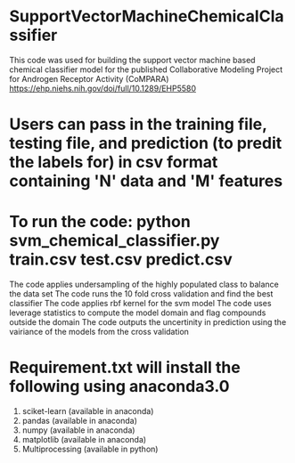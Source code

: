 # SupportVectorMachineChemicalClassifier
This code was used for building the support vector machine based chemical classifier model for the published Collaborative Modeling Project for Androgen Receptor Activity (CoMPARA)
https://ehp.niehs.nih.gov/doi/full/10.1289/EHP5580

# Users can pass in the training file, testing file, and prediction (to predit the labels for) in csv format containing 'N' data and 'M' features

# To run the code: python svm_chemical_classifier.py train.csv test.csv predict.csv
The code applies undersampling of the highly populated class to balance the data set
The code runs the 10 fold cross validation and find the best classifier 
The code applies rbf kernel for the svm model
The code uses leverage statistics to compute the model domain and flag compounds outside the domain
The code outputs the uncertinity in prediction using the vairiance of the models from the cross validation

# Requirement.txt will install the following using anaconda3.0
1) sciket-learn (available in anaconda)
2) pandas (available in anaconda)
3) numpy (available in anaconda)
4) matplotlib (available in anaconda)
5) Multiprocessing (available in python)

